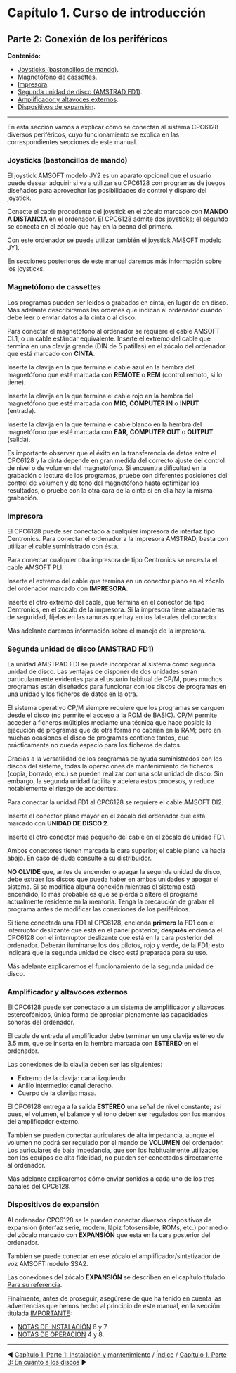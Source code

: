 # Capítulo 1. Curso de introducción 

## Parte 2: Conexión de los periféricos

**Contenido:**
* [Joysticks (bastoncillos de mando)](#joysticks-bastoncillos-de-mando).
* [Magnetófono de cassettes](#magnetófono-de-cassettes).
* [Impresora](#impresora).
* [Segunda unidad de disco (AMSTRAD FD1)](#segunda-unidad-de-disco-amstrad-fd1).
* [Amplificador y altavoces externos](#amplificador-y-altavoces-externos).
* [Dispositivos de expansión](#dispositivos-de-expansión).

***

En esta sección vamos a explicar cómo se conectan al sistema CPC6128 diversos periféricos, cuyo funcionamiento se explica en las correspondientes secciones de este manual.

### Joysticks (bastoncillos de mando) 
El joystick AMSOFT modelo JY2 es un aparato opcional que el usuario puede desear adquirir si va a utilizar su CPC6128 con programas de juegos diseñados para aprovechar las posibilidades de control y disparo del joystick. 

Conecte el cable procedente del joystick en el zócalo marcado con **MANDO A DISTANCIA** en el ordenador. El CPC6128 admite dos joysticks; el segundo se conecta en el zócalo que hay en la peana del primero.

Con este ordenador se puede utilizar también el joystick AMSOFT modelo JY1.

En secciones posteriores de este manual daremos más información sobre los joysticks. 

### Magnetófono de cassettes 
Los programas pueden ser leídos o grabados en cinta, en lugar de en disco. Más adelante describiremos las órdenes que indican al ordenador cuándo debe leer o enviar datos a la cinta o al disco. 

Para conectar el magnetófono al ordenador se requiere el cable AMSOFT CL1, o un cable estándar equivalente. Inserte el extremo del cable que termina en una clavija grande (DIN de 5 patillas) en el zócalo del ordenador que está marcado con **CINTA**.

Inserte la clavija en la que termina el cable azul en la hembra del magnetófono que esté marcada con **REMOTE** o **REM** (control remoto, si lo tiene).

Inserte la clavija en la que termina el cable rojo en la hembra del magnetófono que esté marcada con **MIC**, **COMPUTER IN** o **INPUT** (entrada).

Inserte la clavija en la que termina el cable blanco en la hembra del magnetófono que esté marcada con **EAR**, **COMPUTER OUT** o **OUTPUT** (salida).

Es importante observar que el éxito en la transferencia de datos entre el CPC6128 y la cinta depende en gran medida del correcto ajuste del control de nivel o de volumen del magnetófono. Si encuentra dificultad en la grabación o lectura de los programas, pruebe con diferentes posiciones del control de volumen y de tono del magnetófono hasta optimizar los resultados, o pruebe con la otra cara de la cinta si en ella hay la misma grabación. 

### Impresora 
El CPC6128 puede ser conectado a cualquier impresora de interfaz tipo Centronics. Para conectar el ordenador a la impresora AMSTRAD, basta con utilizar el cable suministrado con ésta.

Para conectar cualquier otra impresora de tipo Centronics se necesita el cable AMSOFT PLI.

Inserte el extremo del cable que termina en un conector plano en el zócalo del ordenador marcado con **IMPRESORA**. 

Inserte el otro extremo del cable, que termina en el conector de tipo Centronics, en el zócalo de la impresora. Si la impresora tiene abrazaderas de seguridad, fíjelas en las ranuras que hay en los laterales del conector.

Más adelante daremos información sobre el manejo de la impresora. 

### Segunda unidad de disco (AMSTRAD FD1) 
La unidad AMSTRAD FDI se puede incorporar al sistema como segunda unidad de disco. Las ventajas de disponer de dos unidades serán particularmente evidentes para el usuario habitual de CP/M, pues muchos programas están diseñados para funcionar con los discos de programas en una unidad y los ficheros de datos en la otra. 

El sistema operativo CP/M siempre requiere que los programas se carguen desde el disco (no permite el acceso a la ROM de BASIC). CP/M permite acceder a ficheros múltiples mediante una técnica que hace posible la ejecución de programas que de otra forma no cabrían en la RAM; pero en muchas ocasiones el disco de programas contiene tantos, que prácticamente no queda espacio para los ficheros de datos. 

Gracias a la versatilidad de los programas de ayuda suministrados con los discos del sistema, todas la operaciones de mantenimiento de ficheros (copia, borrado, etc.) se pueden realizar con una sola unidad de disco. Sin embargo, la segunda unidad facilita y acelera estos procesos, y reduce notablemente el riesgo de accidentes. 

Para conectar la unidad FD1 al CPC6128 se requiere el cable AMSOFT DI2.

Inserte el conector plano mayor en el zócalo del ordenador que está marcado con **UNIDAD DE DISCO 2**. 

Inserte el otro conector más pequeño del cable en el zócalo de unidad FD1. 

Ambos conectores tienen marcada la cara superior; el cable plano va hacia abajo. En caso de duda consulte a su distribuidor. 

**NO OLVIDE** que, antes de encender o apagar la segunda unidad de disco, debe extraer los discos que pueda haber en ambas unidades y apagar el sistema. Si se modifica alguna conexión mientras el sistema está encendido, lo más probable es que se pierda o altere el programa actualmente residente en la memoria. Tenga la precaución de grabar el programa antes de modificar las conexiones de los periféricos.

Si tiene conectada una FD1 al CPC6128, encienda **primero** la FD1 con el interruptor deslizante que está en el panel posterior; **después** encienda el CPC6128 con el interruptor deslizante que está en la cara posterior del ordenador. Deberán iluminarse los dos pilotos, rojo y verde, de la FD1; esto indicará que la segunda unidad de disco está preparada para su uso. 

Más adelante explicaremos el funcionamiento de la segunda unidad de disco. 

### Amplificador y altavoces externos 
El CPC6128 puede ser conectado a un sistema de amplificador y altavoces estereofónicos, única forma de apreciar plenamente las capacidades sonoras del ordenador. 

El cable de entrada al amplificador debe terminar en una clavija estéreo de 3.5 mm, que se inserta en la hembra marcada con **ESTÉREO** en el ordenador. 

Las conexiones de la clavija deben ser las siguientes: 

* Extremo de la clavija: canal izquierdo. 
* Anillo intermedio: canal derecho. 
* Cuerpo de la clavija: masa. 

El CPC6128 entrega a la salida **ESTÉREO** una señal de nivel constante; así pues, el volumen, el balance y el tono deben ser regulados con los mandos del amplificador externo. 

También se pueden conectar auriculares de alta impedancia, aunque el volumen no podrá ser regulado por el mando de **VOLUMEN** del ordenador. Los auriculares de baja impedancia, que son los habitualmente utilizados con los equipos de alta fidelidad, no pueden ser conectados directamente al ordenador. 

Más adelante explicaremos cómo enviar sonidos a cada uno de los tres canales del CPC6128. 

### Dispositivos de expansión 
Al ordenador CPC6128 se le pueden conectar diversos dispositivos de expansión (interfaz serie, modem, lápiz fotosensible, ROMs, etc.) por medio del zócalo marcado con **EXPANSIÓN** que está en la cara posterior del ordenador.

También se puede conectar en ese zócalo el amplificador/sintetizador de voz AMSOFT modelo SSA2. 

Las conexiones del zócalo **EXPANSIÓN** se describen en el capítulo titulado [Para su referencia](7.00.-Capítulo-7.-Para-su-referencia.md).

Finalmente, antes de proseguir, asegúrese de que ha tenido en cuenta las advertencias que hemos hecho al principio de este manual, en la sección titulada [IMPORTANTE](0.02.-Importante.md): 

* [NOTAS DE INSTALACIÓN](0.02.-Importante.md#notas-de-instalación) 6 y 7.
* [NOTAS DE OPERACIÓN](0.02.-Importante.md#notas-de-operación) 4 y 8. 

***

&#9664; [Capítulo 1. Parte 1: Instalación y mantenimiento](1.01.-Instalación-y-mantenimiento.md)   /  [Índice](0.03.-Contenido.md)  /   [Capítulo 1. Parte 3: En cuanto a los discos](1.03.-En-cuanto-a-los-discos.md) &#9654;

